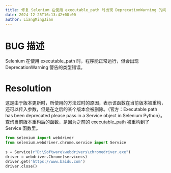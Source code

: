 ```yaml
---
title: 修复 Selenium 在使用 executable_path 时出现 DeprecationWarning 的问题
date: 2024-12-25T16:13:42+08:00
author: LiangMingJian
---
```


# BUG 描述

Selenium 在使用 executable_path 时，程序能正常运行，但会出现 DeprecationWarning 警告的类型错误。

# Resolution

这是由于版本更新时，所使用的方法过时的原因，表示该函数在当前版本被重构，还可以传入参数，但是在之后的某个版本会被删除。（官方：Executable path has been deprecated please pass in a Service object in Selenium Python）。查询当前版本重构后的函数，是因为之前的 executable_path 被重构到了 Service 函数里。

```python
from selenium import webdriver
from selenium.webdriver.chrome.service import Service
 
s = Service(r"D:\Software\webdrivers\chromedriver.exe")
driver = webdriver.Chrome(service=s)
driver.get('https://www.baidu.com')
driver.close()
```
